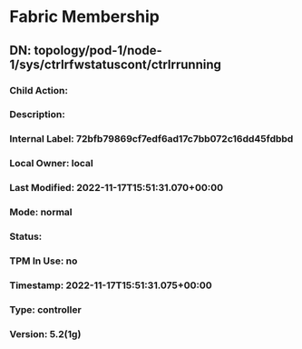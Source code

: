 
# Fabric Membership
## DN: topology/pod-1/node-1/sys/ctrlrfwstatuscont/ctrlrrunning
### Child Action: 
### Description: 
### Internal Label: 72bfb79869cf7edf6ad17c7bb072c16dd45fdbbd
### Local Owner: local
### Last Modified: 2022-11-17T15:51:31.070+00:00
### Mode: normal
### Status: 
### TPM In Use: no
### Timestamp: 2022-11-17T15:51:31.075+00:00
### Type: controller
### Version: 5.2(1g)